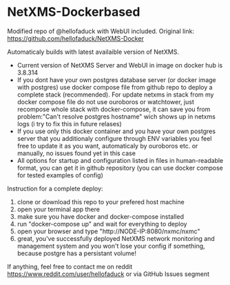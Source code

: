 # NetXMS-Dockerbased

Modified repo of @hellofaduck with WebUI included.
Original link: https://github.com/hellofaduck/NetXMS-Docker

Automaticaly builds with latest availaible version of NetXMS. 
- Current version of NetXMS Server and WebUI in image on docker hub is 3.8.314
- If you dont have your own postgres database server (or docker image with postgres) use docker compose file from github repo to deploy a complete stack (recommended). For update netxms in stack from my docker compose file do not use ouroboros or watchtower, just recompose whole stack with docker-compose, it can save you from problem:"Can't resolve postgres hostname" wich shows up in netxms logs (i try to fix this in future relases)
- If you use only this docker container and you have your own postgres server that you additionaly configure through ENV variables you feel free to update it as you want, automaticaly by ouroboros etc. or manually, no issues found yet in this case
- All options for startup and configuration listed in files in human-readable format, you can get it in github repository (you can use docker compose for tested examples of config)

Instruction for a complete deploy:
1) clone or download this repo to your prefered host machine
2) open your terminal app there
3) make sure you have docker and docker-compose installed
4) run "docker-compose up" and wait for everything to deploy
5) open your browser and type "http://NODE-IP:8080/nxmc/nxmc"
6) great, you've successfully deployed NetXMS network monitoring and management system and you won't lose your config if something, because postgre has a persistant volume!

If anything, feel free to contact me on reddit https://www.reddit.com/user/hellofaduck or via GitHub Issues segment
